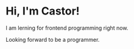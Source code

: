<h1>Hi, I'm Castor!</h1>
I am lerning for frontend programming right now.
<p>Looking forward to be a programmer.

<!---
To be honest, I don't know why I do this page.
--->
